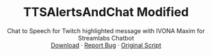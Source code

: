 <!-- PROJECT LOGO -->
<br />
<p align="center">
  <h1 align="center">TTSAlertsAndChat Modified</h1>

  <p align="center">
    Chat to Speech for Twitch highlighted message with IVONA Maxim for Streamlabs Chatbot
    <br />
    <a href="https://github.com/sashatravkina/slcb-script-modified-ttsalertsandchat/releases/download/1.1.4/TTSAlertsAndChat.zip">Download</a>
    ·
    <a href="https://github.com/sashatravkina/slcb-script-modified-ttsalertsandchat/issues">Report Bug</a>
    ·
    <a href="https://github.com/kruiser8/TTS-Alerts-And-Chat">Original Script</a>
  </p>
</p>
